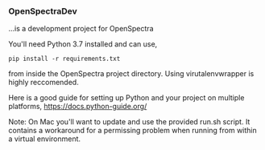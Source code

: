 ### OpenSpectraDev 

...is a development project for OpenSpectra

You'll need Python 3.7 installed and can use,

````
pip install -r requirements.txt
````

from inside the OpenSpectra project directory.  Using virutalenvwrapper is highly reccomended.

Here is a good guide for setting up Python and your project on multiple platforms, https://docs.python-guide.org/

Note: On Mac you'll want to update and use the provided run.sh script.  It contains a workaround for a permissing problem when running from within a virtual environment.